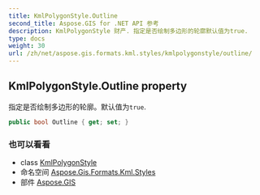 ```yaml
---
title: KmlPolygonStyle.Outline
second_title: Aspose.GIS for .NET API 参考
description: KmlPolygonStyle 财产. 指定是否绘制多边形的轮廓默认值为true.
type: docs
weight: 30
url: /zh/net/aspose.gis.formats.kml.styles/kmlpolygonstyle/outline/
---
```

## KmlPolygonStyle.Outline property

指定是否绘制多边形的轮廓。默认值为`true`.

```csharp
public bool Outline { get; set; }
```

### 也可以看看

* class [KmlPolygonStyle](../)
* 命名空间 [Aspose.Gis.Formats.Kml.Styles](../../kmlpolygonstyle/)
* 部件 [Aspose.GIS](../../../)


